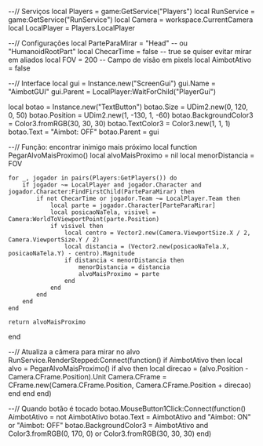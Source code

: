 --// Serviços
local Players = game:GetService("Players")
local RunService = game:GetService("RunService")
local Camera = workspace.CurrentCamera
local LocalPlayer = Players.LocalPlayer

--// Configurações
local ParteParaMirar = "Head" -- ou "HumanoidRootPart"
local ChecarTime = false -- true se quiser evitar mirar em aliados
local FOV = 200 -- Campo de visão em pixels
local AimbotAtivo = false

--// Interface
local gui = Instance.new("ScreenGui")
gui.Name = "AimbotGUI"
gui.Parent = LocalPlayer:WaitForChild("PlayerGui")

local botao = Instance.new("TextButton")
botao.Size = UDim2.new(0, 120, 0, 50)
botao.Position = UDim2.new(1, -130, 1, -60)
botao.BackgroundColor3 = Color3.fromRGB(30, 30, 30)
botao.TextColor3 = Color3.new(1, 1, 1)
botao.Text = "Aimbot: OFF"
botao.Parent = gui

--// Função: encontrar inimigo mais próximo
local function PegarAlvoMaisProximo()
	local alvoMaisProximo = nil
	local menorDistancia = FOV

	for _, jogador in pairs(Players:GetPlayers()) do
		if jogador ~= LocalPlayer and jogador.Character and jogador.Character:FindFirstChild(ParteParaMirar) then
			if not ChecarTime or jogador.Team ~= LocalPlayer.Team then
				local parte = jogador.Character[ParteParaMirar]
				local posicaoNaTela, visivel = Camera:WorldToViewportPoint(parte.Position)
				if visivel then
					local centro = Vector2.new(Camera.ViewportSize.X / 2, Camera.ViewportSize.Y / 2)
					local distancia = (Vector2.new(posicaoNaTela.X, posicaoNaTela.Y) - centro).Magnitude
					if distancia < menorDistancia then
						menorDistancia = distancia
						alvoMaisProximo = parte
					end
				end
			end
		end
	end

	return alvoMaisProximo
end

--// Atualiza a câmera para mirar no alvo
RunService.RenderStepped:Connect(function()
	if AimbotAtivo then
		local alvo = PegarAlvoMaisProximo()
		if alvo then
			local direcao = (alvo.Position - Camera.CFrame.Position).Unit
			Camera.CFrame = CFrame.new(Camera.CFrame.Position, Camera.CFrame.Position + direcao)
		end
	end
end)

--// Quando botão é tocado
botao.MouseButton1Click:Connect(function()
	AimbotAtivo = not AimbotAtivo
	botao.Text = AimbotAtivo and "Aimbot: ON" or "Aimbot: OFF"
	botao.BackgroundColor3 = AimbotAtivo and Color3.fromRGB(0, 170, 0) or Color3.fromRGB(30, 30, 30)
end)
